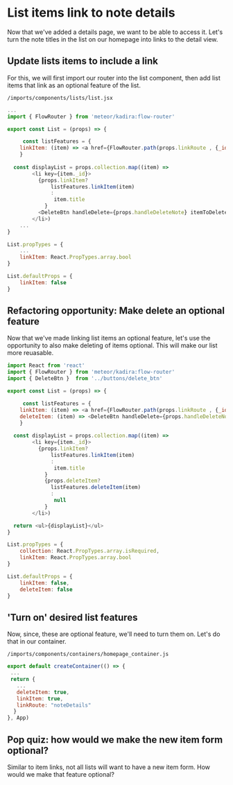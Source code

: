 # List items link to note details

Now that we've added a details page, we want to be able to access it. Let's turn the note titles in the list on our homepage into links to the detail view.

## Update lists items to include a link

For this, we will first import our router into the list component, then add list items that link as an optional feature of the list. 

``` /imports/components/lists/list.jsx ```

```js
...
import { FlowRouter } from 'meteor/kadira:flow-router'

export const List = (props) => {

	 const listFeatures = {
  	linkItem: (item) => <a href={FlowRouter.path(props.linkRoute , {_id: item._id})}>{item.title}</a>  	
	}
  
  const displayList = props.collection.map((item) => 
    	<li key={item._id}>
    	  {props.linkItem? 
	 	      listFeatures.linkItem(item)
	 	      :
	 	       item.title
	 	    }
    	  <DeleteBtn handleDelete={props.handleDeleteNote} itemToDelete={item} />
    	</li>)
    ...
}

List.propTypes = {
	...
	linkItem: React.PropTypes.array.bool
}

List.defaultProps = {
	linkItem: false
}
```

## Refactoring opportunity: Make delete an optional feature

Now that we've made linking list items an optional feature, let's use the opportunity to also make deleting of items optional. This will make our list more reuasable.

```js
import React from 'react'
import { FlowRouter } from 'meteor/kadira:flow-router'
import { DeleteBtn }  from '../buttons/delete_btn'

export const List = (props) => {

	 const listFeatures = {
  	linkItem: (item) => <a href={FlowRouter.path(props.linkRoute , {_id: item._id})}>{item.title}</a>,
  	deleteItem: (item) => <DeleteBtn handleDelete={props.handleDeleteNote} itemToDelete={item} />	
	}
  
  const displayList = props.collection.map((item) => 
    	<li key={item._id}>
    	  {props.linkItem? 
	 	      listFeatures.linkItem(item)
	 	      :
	 	       item.title
	 	    }
	 	    {props.deleteItem? 
	 	      listFeatures.deleteItem(item)
	 	      :
	 	       null
	 	    }
    	</li>)

  return <ul>{displayList}</ul>
}

List.propTypes = {
	collection: React.PropTypes.array.isRequired,
	linkItem: React.PropTypes.array.bool
}

List.defaultProps = {
	linkItem: false,
	deleteItem: false
}
```

## 'Turn on' desired list features

Now, since, these are optional feature, we'll need to turn them on.  Let's do that in our container.

``` /imports/components/containers/homepage_container.js ```

```js
export default createContainer(() => {
 ...
 return {
   ...
   deleteItem: true,
   linkItem: true,
   linkRoute: "noteDetails"
  }
}, App)
```


## Pop quiz: how would we make the new item form optional?
Similar to item links, not all lists will want to have a new item form.  How would we make that feature optional?



